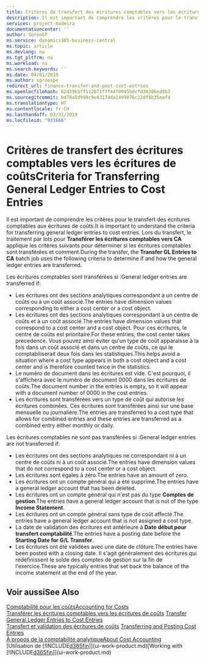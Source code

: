 ```yaml
---
title: Critères de transfert des écritures comptables vers les écritures de coûts | Microsoft Docs
description: Il est important de comprendre les critères pour le transfert des écritures comptables aux écritures de coûts. Lors du transfert, le traitement par lots pour **Transférer les écritures comptables vers CA** applique les critères suivants pour déterminer si les écritures comptables sont transférées et comment.
services: project-madeira
documentationcenter: ''
author: SorenGP
ms.service: dynamics365-business-central
ms.topic: article
ms.devlang: na
ms.tgt_pltfrm: na
ms.workload: na
ms.search.keywords: ''
ms.date: 04/01/2019
ms.author: sgroespe
redirect_url: finance-transfer-and-post-cost-entries
ms.openlocfilehash: 62d19b5ff112871f7f44f0945bdcfd38306ed8b3
ms.sourcegitcommit: bd78a5d990c9e83174da1409076c22df8b35eafd
ms.translationtype: HT
ms.contentlocale: fr-CH
ms.lasthandoff: 03/31/2019
ms.locfileid: "931666"
---
```

# <a name="criteria-for-transferring-general-ledger-entries-to-cost-entries"></a><span data-ttu-id="f6a8d-104">Critères de transfert des écritures comptables vers les écritures de coûts</span><span class="sxs-lookup"><span data-stu-id="f6a8d-104">Criteria for Transferring General Ledger Entries to Cost Entries</span></span>
<span data-ttu-id="f6a8d-105">Il est important de comprendre les critères pour le transfert des écritures comptables aux écritures de coûts.</span><span class="sxs-lookup"><span data-stu-id="f6a8d-105">It is important to understand the criteria for transferring general ledger entries to cost entries.</span></span> <span data-ttu-id="f6a8d-106">Lors du transfert, le traitement par lots pour **Transférer les écritures comptables vers CA** applique les critères suivants pour déterminer si les écritures comptables sont transférées et comment.</span><span class="sxs-lookup"><span data-stu-id="f6a8d-106">During the transfer, the **Transfer GL Entries to CA** batch job uses the following criteria to determine if and how the general ledger entries are transferred.</span></span>  

<span data-ttu-id="f6a8d-107">Les écritures comptables sont transférées si :</span><span class="sxs-lookup"><span data-stu-id="f6a8d-107">General ledger entries are transferred if:</span></span>  

-   <span data-ttu-id="f6a8d-108">Les écritures ont des sections analytiques correspondant à un centre de coûts ou à un coût associé.</span><span class="sxs-lookup"><span data-stu-id="f6a8d-108">The entries have dimension values corresponding to either a cost center or a cost object.</span></span>  
-   <span data-ttu-id="f6a8d-109">Les écritures ont des sections analytiques correspondant à un centre de coûts et à un coût associé.</span><span class="sxs-lookup"><span data-stu-id="f6a8d-109">The entries have dimension values that correspond to a cost center and a cost object.</span></span> <span data-ttu-id="f6a8d-110">Pour ces écritures, le centre de coûts est prioritaire.</span><span class="sxs-lookup"><span data-stu-id="f6a8d-110">For these entries, the cost center takes precedence.</span></span> <span data-ttu-id="f6a8d-111">Vous pouvez ainsi éviter qu'un type de coût apparaisse à la fois dans un coût associé et dans un centre de coûts, ce qui le comptabiliserait deux fois dans les statistiques.</span><span class="sxs-lookup"><span data-stu-id="f6a8d-111">This helps avoid a situation where a cost type appears in both a cost object and a cost center and is therefore counted twice in the statistics.</span></span>  
-   <span data-ttu-id="f6a8d-112">Le numéro de document dans les écritures est vide. C'est pourquoi, il s'affichera avec le numéro de document 0000 dans les écritures de coûts.</span><span class="sxs-lookup"><span data-stu-id="f6a8d-112">The document number in the entries is empty, so it will appear with a document number of 0000 in the cost entries.</span></span>  
-   <span data-ttu-id="f6a8d-113">Les écritures sont transférées vers un type de coût qui autorise les écritures combinées. Ces écritures sont transférées ainsi sur une base mensuelle ou journalière.</span><span class="sxs-lookup"><span data-stu-id="f6a8d-113">The entries are transferred to a cost type that allows for combined entries and these entries are transferred as a combined entry either monthly or daily.</span></span>  

<span data-ttu-id="f6a8d-114">Les écritures comptables ne sont pas transférées si :</span><span class="sxs-lookup"><span data-stu-id="f6a8d-114">General ledger entries are not transferred if:</span></span>  

-   <span data-ttu-id="f6a8d-115">Les écritures ont des sections analytiques ne correspondant ni à un centre de coûts ni à un coût associé.</span><span class="sxs-lookup"><span data-stu-id="f6a8d-115">The entries have dimension values that do not correspond to a cost center or a cost object.</span></span>  
-   <span data-ttu-id="f6a8d-116">Les écritures sont égales à zéro.</span><span class="sxs-lookup"><span data-stu-id="f6a8d-116">The entries have an amount of zero.</span></span>  
-   <span data-ttu-id="f6a8d-117">Les écritures ont un compte général qui a été supprimé.</span><span class="sxs-lookup"><span data-stu-id="f6a8d-117">The entries have a general ledger account that has been deleted.</span></span>  
-   <span data-ttu-id="f6a8d-118">Les écritures ont un compte général qui n'est pas du type **Comptes de gestion**.</span><span class="sxs-lookup"><span data-stu-id="f6a8d-118">The entries have a general ledger account that is not of the type **Income Statement**.</span></span>  
-   <span data-ttu-id="f6a8d-119">Les écritures ont un compte général sans type de coût affecté.</span><span class="sxs-lookup"><span data-stu-id="f6a8d-119">The entries have a general ledger account that is not assigned a cost type.</span></span>  
-   <span data-ttu-id="f6a8d-120">La date de validation des écritures est antérieure à **Date début pour transfert comptabilité**.</span><span class="sxs-lookup"><span data-stu-id="f6a8d-120">The entries have a posting date before the **Starting Date for G/L Transfer**.</span></span>  
-   <span data-ttu-id="f6a8d-121">Les écritures ont été validées avec une date de clôture.</span><span class="sxs-lookup"><span data-stu-id="f6a8d-121">The entries have been posted with a closing date.</span></span> <span data-ttu-id="f6a8d-122">Il s'agit généralement des écritures qui redéfinissent le solde des comptes de gestion sur la fin de l'exercice.</span><span class="sxs-lookup"><span data-stu-id="f6a8d-122">These are typically entries that set back the balance of the income statement at the end of the year.</span></span>  

## <a name="see-also"></a><span data-ttu-id="f6a8d-123">Voir aussi</span><span class="sxs-lookup"><span data-stu-id="f6a8d-123">See Also</span></span>  
[<span data-ttu-id="f6a8d-124">Comptabilité pour les coûts</span><span class="sxs-lookup"><span data-stu-id="f6a8d-124">Accounting for Costs</span></span>](finance-manage-cost-accounting.md)  
 <span data-ttu-id="f6a8d-125">[Transférer les écritures comptables vers les écritures de coûts](finance-how-to-transfer-general-ledger-entries-to-cost-entries.md) </span><span class="sxs-lookup"><span data-stu-id="f6a8d-125">[Transfer General Ledger Entries to Cost Entries](finance-how-to-transfer-general-ledger-entries-to-cost-entries.md) </span></span>  
 <span data-ttu-id="f6a8d-126">[Transfert et validation des écritures de coûts](finance-transfer-and-post-cost-entries.md) </span><span class="sxs-lookup"><span data-stu-id="f6a8d-126">[Transferring and Posting Cost Entries](finance-transfer-and-post-cost-entries.md) </span></span>  
 [<span data-ttu-id="f6a8d-127">À propos de la comptabilité analytique</span><span class="sxs-lookup"><span data-stu-id="f6a8d-127">About Cost Accounting</span></span>](finance-about-cost-accounting.md)  
 <span data-ttu-id="f6a8d-128">[Utilisation de [!INCLUDE[d365fin](includes/d365fin_md.md)]](ui-work-product.md)</span><span class="sxs-lookup"><span data-stu-id="f6a8d-128">[Working with [!INCLUDE[d365fin](includes/d365fin_md.md)]](ui-work-product.md)</span></span>
